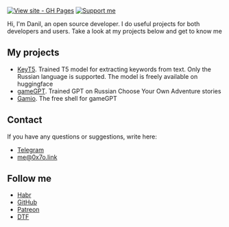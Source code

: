 [![View site - GH Pages](https://img.shields.io/badge/View_site-0x7o.link-2ea44f?style=for-the-badge)](https://0x7o.link/)
[![Support me](https://img.shields.io/endpoint.svg?url=https%3A%2F%2Faceasin-patreon.herokuapp.com%2F0x7o&color=FF5441&label=Patreon&logo=Patreon&logoColor=FF5441&style=for-the-badge)](https://patreon.com/0x7o)


Hi, I'm Danil, an open source developer. I do useful projects for both developers and users. Take a look at my projects below and get to know me

## My projects
- [KeyT5](https://0x7o.link/keyt5/). Trained T5 model for extracting keywords from text. Only the Russian language is supported. The model is freely available on huggingface
- [gameGPT](https://0x7o.link/gameGPT/). Trained GPT on Russian Choose Your Own Adventure stories
- [Gamio](https://gamio.ru). The free shell for gameGPT

## Contact
If you have any questions or suggestions, write here:

- [Telegram](https://t.me/hljwi)
- [me@0x7o.link](mailto:me@0x7o.link)

## Follow me
- [Habr](https://habr.com/ru/users/0x7o/)
- [GitHub](https://github.com/0x7o)
- [Patreon](https://patreon.com/0x7o)
- [DTF](https://dtf.ru/u/491004-0x7o)

